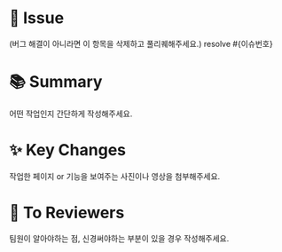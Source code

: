 # 🚨 Issue

(버그 해결이 아니라면 이 항목을 삭제하고 풀리퀘해주세요.)
resolve #{이슈번호}

# 📚 Summary

어떤 작업인지 간단하게 작성해주세요.

# ✨ Key Changes

작업한 페이지 or 기능을 보여주는 사진이나 영상을 첨부해주세요.

# 📌 To Reviewers

팀원이 알아야하는 점, 신경써야하는 부분이 있을 경우 작성해주세요.
